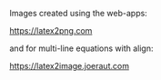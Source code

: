 Images created using the web-apps:

https://latex2png.com

and for multi-line equations with align:

https://latex2image.joeraut.com
